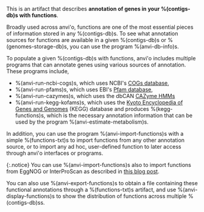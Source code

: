 This is an artifact that describes **annotation of genes in your %(contigs-db)s with functions**.

Broadly used across anvi'o, functions are one of the most essential pieces of information stored in any %(contigs-db)s. To see what annotation sources for functions are available in a given %(contigs-db)s or %(genomes-storage-db)s, you can use the program %(anvi-db-info)s.

To populate a given %(contigs-db)s with functions, anvi'o includes multiple programs that can annotate genes using various sources of annotation. These programs include,

* %(anvi-run-ncbi-cogs)s, which uses NCBI's [COGs database](https://www.ncbi.nlm.nih.gov/pmc/articles/PMC102395/),
* %(anvi-run-pfams)s, which uses EBI's [Pfam database](https://pfam.xfam.org/),
* %(anvi-run-cazymes)s, which uses the dbCAN [CAZyme HMMs](https://bcb.unl.edu/dbCAN2/download/Databases/)
* %(anvi-run-kegg-kofams)s, which uses the [Kyoto Encyclopedia of Genes and Genomes](https://www.genome.jp/kegg/) (KEGG) database and produces %(kegg-functions)s, which is the necessary annotation information that can be used by the program %(anvi-estimate-metabolism)s.

In addition, you can use the program %(anvi-import-functions)s with a simple %(functions-txt)s to import functions from any other annotation source, or to import any ad hoc, user-defined function to later access through anvi'o interfaces or programs.

{:.notice}
You can use %(anvi-import-functions)s also to import functions from EggNOG or InterProScan as described in [this blog post](http://merenlab.org/2016/06/18/importing-functions/).

You can also use %(anvi-export-functions)s to obtain a file containing these functional annotations through a %(functions-txt)s artifact, and use %(anvi-display-functions)s to show the distribution of functions across multiple %(contigs-db)ss.
